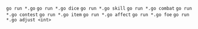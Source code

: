 ```go run *.go```
```go run *.go dice```
```go run *.go skill```
```go run *.go combat```
```go run *.go contest```
```go run *.go item```
```go run *.go affect```
```go run *.go foe```
```go run *.go adjust <int>```
